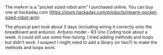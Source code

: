 The meArm is a "pocket sized robot arm" I purchased online. You can buy one at hackaday.com (https://store.hackaday.com/products/mearm-pocket-sized-robot-arm).

The physical part took about 3 days (including wiring it correctly onto the breadboard and arduino).
Arduino model - R3 Uno
Coding took about a week. It could still use some fine-tuning. I tried adding methods and loops but didn't work. I suspect I might need to add a library (or two?) to make the methods and loops work.